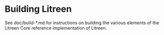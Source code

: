 Building Litreen
================

See doc/build-*.md for instructions on building the various
elements of the Litreen Core reference implementation of Litreen.
